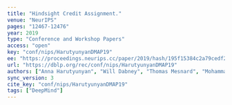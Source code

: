 ```yaml
---
title: "Hindsight Credit Assignment."
venue: "NeurIPS"
pages: "12467-12476"
year: 2019
type: "Conference and Workshop Papers"
access: "open"
key: "conf/nips/HarutyunyanDMAP19"
ee: "https://proceedings.neurips.cc/paper/2019/hash/195f15384c2a79cedf293e4a847ce85c-Abstract.html"
url: "https://dblp.org/rec/conf/nips/HarutyunyanDMAP19"
authors: ["Anna Harutyunyan", "Will Dabney", "Thomas Mesnard", "Mohammad Gheshlaghi Azar", "Bilal Piot", "Nicolas Heess", "Hado van Hasselt", "Gregory Wayne", "Satinder Singh", "Doina Precup", "R\u00e9mi Munos"]
sync_version: 3
cite_key: "conf/nips/HarutyunyanDMAP19"
tags: ["DeepMind"]
---
```

